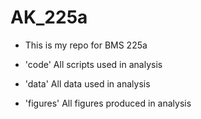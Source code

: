 # AK_225a
 
- This is my repo for BMS 225a

- 'code' All scripts used in analysis

- 'data' All data used in analysis 

- 'figures' All figures produced in analysis 
